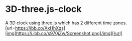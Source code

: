 # 3D-three.js-clock
A 3D clock using three.js which has 2 different time zones.
[url=https://ibb.co/XxHhXqs][img]https://i.ibb.co/s970jZw/Screenshot.png[/img][/url]
